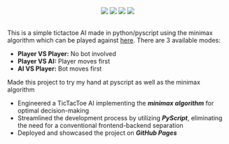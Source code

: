<div align='center'>
    <img src="https://img.shields.io/website/https/msr8.github.io/tictactoe?color=4D4D4D&labelColor=302D41&label=STATUS&style=for-the-badge">
    <img src="https://img.shields.io/github/stars/msr8/tictactoe?color=3E3E3E&labelColor=302D41&style=for-the-badge">
    <img src="https://img.shields.io/github/last-commit/msr8/tictactoe?color=2F2F2F&labelColor=302D41&style=for-the-badge">   
    <img src="https://img.shields.io/github/issues/msr8/tictactoe?color=202020&labelColor=302D41&style=for-the-badge">
</div>

<br>

This is a simple tictactoe AI made in python/pyscript using the minimax algorithm which can be played against [here](https://msr8.github.io/tictactoe). There are 3 available modes:

- **Player VS Player:** No bot involved
- **Player VS AI:** Player moves first
- **AI VS Player:** Bot moves first

Made this project to try my hand at pyscript as well as the minimax algorithm

- Engineered a TicTacToe AI implementing the ***minimax algorithm*** for optimal decision-making
- Streamlined the development process by utilizing ***PyScript***, eliminating the need for a conventional frontend-backend separation
- Deployed and showcased the project on ***GitHub Pages***